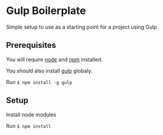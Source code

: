 # Gulp Boilerplate

Simple setup to use as a starting point for a project using Gulp

## Prerequisites

You will require [node](http://nodejs.org) and [npm](https://npmjs.org) installed.

You should also install [gulp](https://github.com/gulpjs/gulp) globaly.

Run `$ npm install -g gulp`

## Setup

Install node modules

Run `$ npm install`
